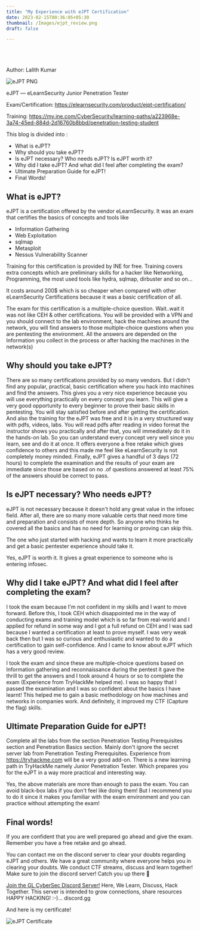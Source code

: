 ```yaml
---
title: "My Experience with eJPT Certification"
date: 2023-02-15T00:36:05+05:30
thumbnail: /Images/ejpt_review.png
draft: false

---
```

</br></br>  
Author: Lalith Kumar

![eJPT PNG](https://miro.medium.com/v2/resize:fit:618/format:webp/0*8zhGsrwVCVBLNY2h.png)

eJPT — eLearnSecurity Junior Penetration Tester

Exam/Certification: https://elearnsecurity.com/product/ejpt-certification/

Training: https://my.ine.com/CyberSecurity/learning-paths/a223968e-3a74-45ed-884d-2d16760b8bbd/penetration-testing-student

This blog is divided into :

- What is eJPT?
- Why should you take eJPT?
- Is eJPT necessary? Who needs eJPT? Is eJPT worth it?
- Why did I take eJPT? And what did I feel after completing the exam?
- Ultimate Preparation Guide for eJPT!
- Final Words!

## What is eJPT?
eJPT is a certification offered by the vendor eLearnSecurity. It was an exam that certifies the basics of concepts and tools like

- Information Gathering
- Web Exploitation
- sqlmap
- Metasploit
- Nessus Vulnerability Scanner

Training for this certification is provided by INE for free. Training covers extra concepts which are preliminary skills for a hacker like Networking, Programming, the most used tools like hydra, sqlmap, dirbuster and so on...

It costs around 200$ which is so cheaper when compared with other eLearnSecurity Certifications because it was a basic certification of all.

The exam for this certification is a multiple-choice question. Wait..wait it was not like CEH & other certifications. You will be provided with a VPN and you should connect to the lab environment, hack the machines around the network, you will find answers to those multiple-choice questions when you are pentesting the environment. All the answers are depended on the Information you collect in the process or after hacking the machines in the network(s)

## Why should you take eJPT?
There are so many certifications provided by so many vendors. But I didn't find any popular, practical, basic certification where you hack into machines and find the answers. This gives you a very nice experience because you will use everything practically on every concept you learn. This will give a very good opportunity to every beginner to prove their basic skills in pentesting. You will stay satisfied before and after getting the certification. And also the training for the eJPT was free and it is in a very structured way with pdfs, videos, labs. You will read pdfs after reading in video format the instructor shows you practically and after that, you will immediately do it in the hands-on lab. So you can understand every concept very well since you learn, see and do it at once. It offers everyone a free retake which gives confidence to others and this made me feel like eLearnSecurity is not completely money minded. Finally, eJPT gives a handful of 3 days (72 hours) to complete the examination and the results of your exam are immediate since those are based on no .of questions answered at least 75% of the answers should be correct to pass.

## Is eJPT necessary? Who needs eJPT?
eJPT is not necessary because it doesn't hold any great value in the infosec field. After all, there are so many more valuable certs that need more time and preparation and consists of more depth. So anyone who thinks he covered all the basics and has no need for learning or proving can skip this.

The one who just started with hacking and wants to learn it more practically and get a basic pentester experience should take it.

Yes, eJPT is worth it. It gives a great experience to someone who is entering infosec.

## Why did I take eJPT? And what did I feel after completing the exam?
I took the exam because I'm not confident in my skills and I want to move forward. Before this, I took CEH which disappointed me in the way of conducting exams and training model which is so far from real-world and I applied for refund in some way and I got a full refund on CEH and I was sad because I wanted a certification at least to prove myself. I was very weak back then but I was so curious and enthusiastic and wanted to do a certification to gain self-confidence. And I came to know about eJPT which has a very good review.

I took the exam and since these are multiple-choice questions based on Information gathering and reconnaissance during the pentest it gave the thrill to get the answers and I took around 4 hours or so to complete the exam (Experience from TryHackMe helped me). I was so happy that I passed the examination and I was so confident about the basics I have learnt! This helped me to gain a basic methodology on how machines and networks in companies work. And definitely, it improved my CTF (Capture the flag) skills.

## Ultimate Preparation Guide for eJPT!
Complete all the labs from the section Penetration Testing Prerequisites section and Penetration Basics section.
Mainly don't ignore the secret server lab from Penetration Testing Prerequisites.
Experience from https://tryhackme.com will be a very good add-on. There is a new learning path in TryHackMe namely Junior Penetration Tester. Which prepares you for the eJPT in a way more practical and interesting way.

Yes, the above materials are more than enough to pass the exam. You can avoid black-box labs if you don't feel like doing them! But I recommend you to do it since it makes you familiar with the exam environment and you can practice without attempting the exam!

## Final words!
If you are confident that you are well prepared go ahead and give the exam. Remember you have a free retake and go ahead.

You can contact me on the discord server to clear your doubts regarding eJPT and others. We have a great community where everyone helps you in clearing your doubts. We conduct CTF streams, discuss and learn together! Make sure to join the discord server! Catch you up there 🙂

[Join the GL CyberSec Discord Server!](https://discord.gg/RsV4uZDXC8)
Here, We Learn, Discuss, Hack Together. This server is intended to grow connections, share resources HAPPY HACKING! :-)…
discord.gg


And here is my certificate!

![eJPT Certificate](https://miro.medium.com/v2/resize:fit:720/format:webp/1*bTtlqMPFsZPI9X3xmB81LQ.png)


